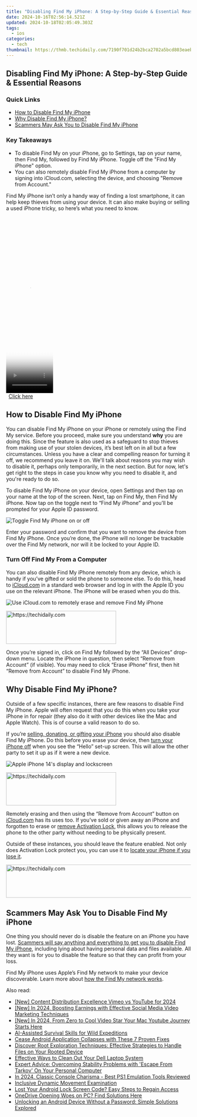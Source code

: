 ```yaml
---
title: "Disabling Find My iPhone: A Step-by-Step Guide & Essential Reasons"
date: 2024-10-16T02:56:14.521Z
updated: 2024-10-18T02:05:49.303Z
tags:
  - ios
categories:
  - tech
thumbnail: https://thmb.techidaily.com/7190f701d24b2bca2702a5bcd803eaeb74415822adafed338c6c5049f6c7aefb.jpg
---
```


## Disabling Find My iPhone: A Step-by-Step Guide & Essential Reasons

### Quick Links

* [How to Disable Find My iPhone](https://facebook-video-content.techidaily.com/new-step-by-step-guide-transform-facebook-videos-to-720p1080p-mp4-free-online-for-2024/)
* [Why Disable Find My iPhone?](https://buynow-tips.techidaily.com/the-lenovo-tab-m10-fhdplus-2020-review-unveiling-the-budget-friendly-giant-of-tablets/)
* [Scammers May Ask You to Disable Find My iPhone](https://screen-mirror.techidaily.com/in-2024-overview-of-the-best-itel-s23plus-screen-mirroring-app-drfone-by-drfone-android/)

### Key Takeaways

* To disable Find My on your iPhone, go to Settings, tap on your name, then Find My, followed by Find My iPhone. Toggle off the "Find My iPhone" option.
* You can also remotely disable Find My iPhone from a computer by signing into iCloud.com, selecting the device, and choosing "Remove from Account."

 Find My iPhone isn’t only a handy way of finding a lost smartphone, it can help keep thieves from using your device. It can also make buying or selling a used iPhone tricky, so here’s what you need to know.

<!-- affiliate ads begin -->
<span id="1977028">
					<video width="128" height="480" style="cursor:pointer"
           poster="//a.impactradius-go.com/display-clicktoplayimage/1977028.png"
           onclick="if(!this.playClicked){this.play();this.setAttribute('controls',true);this.playClicked=true;}">
	   <source src="//a.impactradius-go.com/display-ad/22993-1977028">
	   <img src="//a.impactradius-go.com/display-clicktoplayimage/1977028.png" style="border: none; height: 100%; width: 100%; object-fit: contain">
	</video>
	<div style="width:80px;text-align:center"><a href="javascript:window.open(decodeURIComponent('https%3A%2F%2Fhomestyler.sjv.io%2Fc%2F5597632%2F1977028%2F22993'), '_blank');void(0);">Click here</a></div>
</span>
<img height="0" width="0" src="https://imp.pxf.io/i/5597632/1977028/22993" style="position:absolute;visibility:hidden;" border="0" />
<!-- affiliate ads end -->

##  How to Disable Find My iPhone

 You can disable Find My iPhone on your iPhone or remotely using the Find My service. Before you proceed, make sure you understand **why** you are doing this. Since the feature is also used as a safeguard to stop thieves from making use of your stolen devices, it’s best left on in all but a few circumstances. Unless you have a clear and compelling reason for turning it off, we recommend you leave it on. We'll talk about reasons you may wish to disable it, perhaps only temporarily, in the next section. But for now, let's get right to the steps in case you know why you need to disable it, and you're ready to do so.

 To disable Find My iPhone on your device, open Settings and then tap on your name at the top of the screen. Next, tap on Find My, then Find My iPhone. Now tap on the toggle next to “Find My iPhone” and you’ll be prompted for your Apple ID password.

![Toggle Find My iPhone on or off](https://static1.howtogeekimages.com/wordpress/wp-content/uploads/2023/08/find_my_iphone_on.jpg) 

 Enter your password and confirm that you want to remove the device from Find My iPhone. Once you’re done, the iPhone will no longer be trackable over the Find My network, nor will it be locked to your Apple ID.

###  Turn Off Find My From a Computer

 You can also disable Find My iPhone remotely from any device, which is handy if you’ve gifted or sold the phone to someone else. To do this, head to [iCloud.com](http://www.icloud.com) in a standard web browser and log in with the Apple ID you use on the relevant iPhone. The iPhone will be erased when you do this.

![Use iCloud.com to remotely erase and remove Find My iPhone](https://static1.howtogeekimages.com/wordpress/wp-content/uploads/2023/08/icloud_com_find_my.png) 

<!-- affiliate ads begin -->
<a href="https://aligracehair.sjv.io/c/5597632/2006955/19272" target="_top" id="2006955">
  <img src="//a.impactradius-go.com/display-ad/19272-2006955" border="0" alt="https://techidaily.com" width="300" height="90"/>
</a>
<img height="0" width="0" src="https://aligracehair.sjv.io/i/5597632/2006955/19272" style="position:absolute;visibility:hidden;" border="0" />
<!-- affiliate ads end -->

 Once you’re signed in, click on Find My followed by the “All Devices” drop-down menu. Locate the iPhone in question, then select “Remove from Account” (if visible). You may need to click “Erase iPhone” first, then hit “Remove from Account” to disable Find My iPhone.

##  Why Disable Find My iPhone?

 Outside of a few specific instances, there are few reasons to disable Find My iPhone. Apple will often request that you do this when you take your iPhone in for repair (they also do it with other devices like the Mac and Apple Watch). This is of course a valid reason to do so.

 If you’re [selling, donating, or gifting your iPhone](https://android-unlock.techidaily.com/in-2024-top-10-fingerprint-lock-apps-to-lock-your-vivo-s17-pro-phone-by-drfone-android/) you should also disable Find My iPhone. Do this before you erase your device, then [turn your iPhone off](https://facebook-videos.techidaily.com/new-elevate-engagement-escalate-ranks-on-fb-pages/) when you see the “Hello” set-up screen. This will allow the other party to set it up as if it were a new device.

![Apple iPhone 14's display and lockscreen](https://static1.howtogeekimages.com/wordpress/wp-content/uploads/2023/05/52421211769_4046b5f541_o.jpg) 

<!-- affiliate ads begin -->
<a href="https://laganoo.pxf.io/c/5597632/1484951/16446" target="_top" id="1484951">
  <img src="//a.impactradius-go.com/display-ad/16446-1484951" border="0" alt="https://techidaily.com" width="300" height="90"/>
</a>
<img height="0" width="0" src="https://laganoo.pxf.io/i/5597632/1484951/16446" style="position:absolute;visibility:hidden;" border="0" />
<!-- affiliate ads end -->

 Remotely erasing and then using the “Remove from Account” button on [iCloud.com](http://www.icloud.com) has its uses too. If you’ve sold or given away an iPhone and forgotten to erase or [remove Activation Lock](https://facebook-video-share.techidaily.com/updated-mastering-youtubes-networking-finding-and-creating-video-co-ops/), this allows you to release the phone to the other party without needing to be physically present.

 Outside of these instances, you should leave the feature enabled. Not only does Activation Lock protect you, you can use it to [locate your iPhone if you lose it](https://win-able.techidaily.com/overcoming-valheim-stability-issues-a-guide-to-stop-pc-freezing-and-crashing/).

<!-- affiliate ads begin -->
<a href="https://aligracehair.sjv.io/c/5597632/1934292/19272" target="_top" id="1934292">
  <img src="//a.impactradius-go.com/display-ad/19272-1934292" border="0" alt="https://techidaily.com" width="728" height="90"/>
</a>
<img height="0" width="0" src="https://aligracehair.sjv.io/i/5597632/1934292/19272" style="position:absolute;visibility:hidden;" border="0" />
<!-- affiliate ads end -->

##  Scammers May Ask You to Disable Find My iPhone

 One thing you should never do is disable the feature on an iPhone you have lost. [Scammers will say anything and everything to get you to disable Find My iPhone](https://extra-lessons.techidaily.com/pixels-perfection-leading-online-photo-correction-tech/), including lying about having personal data and files available. All they want is for you to disable the feature so that they can profit from your loss.

 Find My iPhone uses Apple’s Find My network to make your device discoverable. Learn more about [how the Find My network works](https://youtube-lab.techidaily.com/24-the-creators-guide-to-the-top-9-affordable-video-editing-apps/).

<ins class="adsbygoogle"
     style="display:block"
     data-ad-format="autorelaxed"
     data-ad-client="ca-pub-7571918770474297"
     data-ad-slot="1223367746"></ins>

<ins class="adsbygoogle"
     style="display:block"
     data-ad-client="ca-pub-7571918770474297"
     data-ad-slot="8358498916"
     data-ad-format="auto"
     data-full-width-responsive="true"></ins>

<span class="atpl-alsoreadstyle">Also read:</span>
<div><ul>
<li><a href="https://youtube-lab.techidaily.com/ontent-distribution-excellence-vimeo-vs-youtube-for-2024/"><u>[New] Content Distribution Excellence Vimeo vs YouTube for 2024</u></a></li>
<li><a href="https://facebook-videos.techidaily.com/new-in-2024-boosting-earnings-with-effective-social-media-video-marketing-techniques/"><u>[New] In 2024, Boosting Earnings with Effective Social Media Video Marketing Techniques</u></a></li>
<li><a href="https://eaxpv-info.techidaily.com/new-in-2024-from-zero-to-cool-video-star-your-mac-youtube-journey-starts-here/"><u>[New] In 2024, From Zero to Cool Video Star Your Mac Youtube Journey Starts Here</u></a></li>
<li><a href="https://tech-savvy.techidaily.com/ai-assisted-survival-skills-for-wild-expeditions/"><u>AI-Assisted Survival Skills for Wild Expeditions</u></a></li>
<li><a href="https://os-tips.techidaily.com/cease-android-application-collapses-with-these-7-proven-fixes/"><u>Cease Android Application Collapses with These 7 Proven Fixes</u></a></li>
<li><a href="https://os-tips.techidaily.com/discover-root-exploration-techniques-effective-strategies-to-handle-files-on-your-rooted-device/"><u>Discover Root Exploration Techniques: Effective Strategies to Handle Files on Your Rooted Device</u></a></li>
<li><a href="https://tech-renaissance.techidaily.com/effective-ways-to-clean-out-your-dell-laptop-system/"><u>Effective Ways to Clean Out Your Dell Laptop System</u></a></li>
<li><a href="https://win-answers.techidaily.com/expert-advice-overcoming-stability-problems-with-escape-from-tarkov-on-your-personal-computer/"><u>Expert Advice: Overcoming Stability Problems with 'Escape From Tarkov' On Your Personal Computer</u></a></li>
<li><a href="https://visual-screen-recording.techidaily.com/in-2024-classic-console-charisma-best-ps1-emulation-tools-reviewed/"><u>In 2024, Classic Console Charisma - Best PS1 Emulation Tools Reviewed</u></a></li>
<li><a href="https://fox-hovers.techidaily.com/inclusive-dynamic-movement-examination/"><u>Inclusive Dynamic Movement Examination</u></a></li>
<li><a href="https://os-tips.techidaily.com/1723620245402-lost-your-android-lock-screen-code-easy-steps-to-regain-access/"><u>Lost Your Android Lock Screen Code? Easy Steps to Regain Access</u></a></li>
<li><a href="https://win11-tips.techidaily.com/onedrive-opening-woes-on-pc-find-solutions-here/"><u>OneDrive Opening Woes on PC? Find Solutions Here</u></a></li>
<li><a href="https://os-tips.techidaily.com/unlocking-an-android-device-without-a-password-simple-solutions-explored/"><u>Unlocking an Android Device Without a Password: Simple Solutions Explored</u></a></li>
</ul></div>

